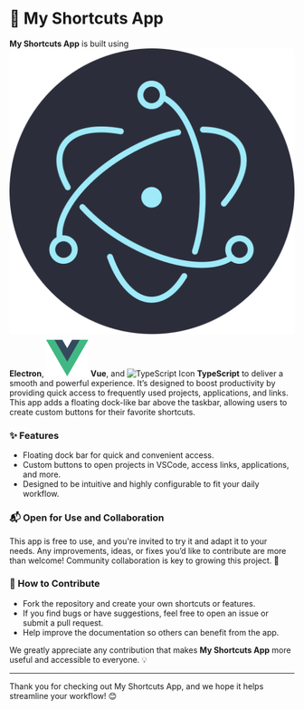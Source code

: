 # 🚀 My Shortcuts App

**My Shortcuts App** is built using ![Electron Icon](https://raw.githubusercontent.com/LucasJappert/my-shortcuts-dock/68506a05f3b18a84beed7b0c18d5911b8d3015c9/src/assets/electron.svg) **Electron**, ![Vue Icon](https://raw.githubusercontent.com/LucasJappert/my-shortcuts-dock/68506a05f3b18a84beed7b0c18d5911b8d3015c9/src/assets/vue.svg) **Vue**, and ![TypeScript Icon](path/to/typescript-icon.png) **TypeScript** to deliver a smooth and powerful experience. It’s designed to boost productivity by providing quick access to frequently used projects, applications, and links. This app adds a floating dock-like bar above the taskbar, allowing users to create custom buttons for their favorite shortcuts.

### ✨ Features

- Floating dock bar for quick and convenient access.
- Custom buttons to open projects in VSCode, access links, applications, and more.
- Designed to be intuitive and highly configurable to fit your daily workflow.

### 📬 Open for Use and Collaboration

This app is free to use, and you're invited to try it and adapt it to your needs. Any improvements, ideas, or fixes you’d like to contribute are more than welcome! Community collaboration is key to growing this project. 💪

### 🤝 How to Contribute

- Fork the repository and create your own shortcuts or features.
- If you find bugs or have suggestions, feel free to open an issue or submit a pull request.
- Help improve the documentation so others can benefit from the app.

We greatly appreciate any contribution that makes **My Shortcuts App** more useful and accessible to everyone. 💡

---

Thank you for checking out My Shortcuts App, and we hope it helps streamline your workflow! 😊
